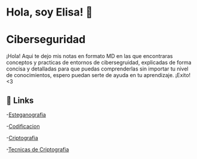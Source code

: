
# Hola, soy Elisa! 👋


# Ciberseguridad

¡Hola! Aqui te dejo mis notas en formato MD en las que encontraras conceptos y practicas de entornos de cibersegruidad, explicadas de forma concisa y detalladas para que puedas comprenderlas sin importar tu nivel de conocimientos, espero puedan serte de ayuda en tu aprendizaje. ¡Exito! <3


## 🔗 Links


-[Esteganografia](https://github.com/Elisaelias02/Cibersegruidad/blob/main/NOTAS/ESTEGANOGRAFIA.md)


-[Codificacion](https://github.com/Elisaelias02/Cibersegruidad/blob/main/NOTAS/CODIFICACIONES.md)

-[Criptografia](https://github.com/Elisaelias02/Ciberseguridad/blob/main/NOTAS/CRIPTOGRAFIA.md)

-[Tecnicas de Criptografia](https://github.com/Elisaelias02/Ciberseguridad/blob/main/NOTAS/TECNICAS%20DE%20CRIPTOGRAFIA.md)



